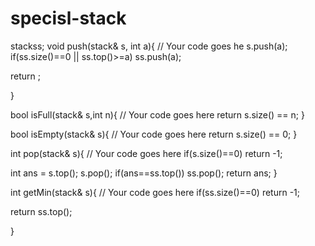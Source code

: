 # specisl-stack



stack<int>ss;
void push(stack<int>& s, int a){
// Your code goes he
s.push(a);
if(ss.size()==0 || ss.top()>=a)
ss.push(a);

return ;

}

bool isFull(stack<int>& s,int n){
// Your code goes here
return s.size() == n;
}

bool isEmpty(stack<int>& s){
// Your code goes here
return s.size() == 0;
}

int pop(stack<int>& s){
// Your code goes here
if(s.size()==0)
return -1;

int ans = s.top();
s.pop();
if(ans==ss.top())
ss.pop();
return ans;
}

int getMin(stack<int>& s){
// Your code goes here
if(ss.size()==0)
return -1;

return ss.top();

}
